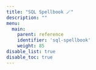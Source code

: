 ```yaml
---
title: "SQL Spellbook 🪄"
description: ""
menu:
  main:
    parent: reference
    identifier: 'sql-spellbook'
    weight: 85
disable_list: true
disable_toc: true
---
```

